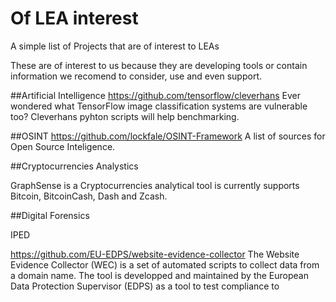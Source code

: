 # Of LEA interest
A simple list of Projects that are of interest to LEAs

These are of interest to us because they are developing tools or contain information we recomend to consider, use and even support.


##Artificial Intelligence
https://github.com/tensorflow/cleverhans
Ever wondered what TensorFlow image classification systems are vulnerable too? Cleverhans pyhton scripts will help benchmarking.

##OSINT
https://github.com/lockfale/OSINT-Framework
A list of sources for Open Source Inteligence.

##Cryptocurrencies Analystics

GraphSense is a Cryptocurrencies analytical tool is currently supports Bitcoin, BitcoinCash, Dash and Zcash.

##Digital Forensics

IPED

https://github.com/EU-EDPS/website-evidence-collector
The Website Evidence Collector (WEC) is a set of automated scripts to collect data from a domain name.
The tool is developped and maintained by the European Data Protection Supervisor (EDPS) as a tool to test compliance to 

